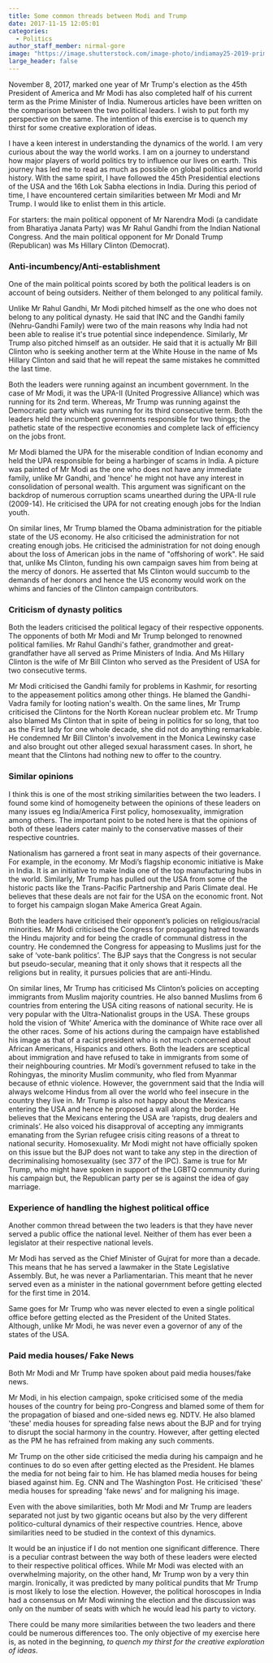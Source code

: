 ```yaml
---
title: Some common threads between Modi and Trump
date: 2017-11-15 12:05:01
categories:
  - Politics
author_staff_member: nirmal-gore
image: "https://image.shutterstock.com/image-photo/indiamay25-2019-prime-minister-narendra-600w-1409414732.jpg"
large_header: false
---
```


  November 8, 2017, marked one year of Mr Trump's election as the 45th President of America and Mr Modi has also completed half of his current term as the Prime Minister of India. Numerous articles have been written on the comparison between the two political leaders. I wish to put forth my perspective on the same. The intention of this exercise is to quench my thirst for some creative exploration of ideas.

   I have a keen interest in understanding the dynamics of the world. I am very curious about the way the world works. I am on a journey to understand how major players of world politics try to influence our lives on earth. This journey has led me to read as much as possible on global politics and world history. With the same spirit, I have followed the 45th Presidential elections of the USA and the 16th Lok Sabha elections in India. During this period of time, I have encountered certain similarities between Mr Modi and Mr Trump. I would like to enlist them in this article.

  For starters: the main political opponent of Mr Narendra Modi (a candidate from Bharatiya Janata Party) was Mr Rahul Gandhi from the Indian National Congress. And the main political opponent for Mr Donald Trump (Republican) was Ms Hillary Clinton (Democrat).

### Anti-incumbency/Anti-establishment

  One of the main political points scored by both the political leaders is on account of being outsiders. Neither of them belonged to any political family. 

  Unlike Mr Rahul Gandhi, Mr Modi pitched himself as the one who does not belong to any political dynasty.  He said that INC and the Gandhi family (Nehru-Gandhi Family) were two of the main reasons why India had not been able to realise it's true potential since independence. Similarly, Mr Trump also pitched himself as an outsider. He said that it is actually Mr Bill Clinton who is seeking another term at the White House in the name of Ms Hillary Clinton and said that he will repeat the same mistakes he committed the last time.

   Both the leaders were running against an incumbent government. In the case of Mr Modi, it was the UPA-II (United Progressive Alliance) which was running for its 2nd term. Whereas, Mr Trump was running against the Democratic party which was running for its third consecutive term. Both the leaders held the incumbent governments responsible for two things; the pathetic state of the respective economies and complete lack of efficiency on the jobs front.

   Mr Modi blamed the UPA for the miserable condition of Indian economy and held the UPA responsible for being a harbinger of scams in India. A picture was painted of Mr Modi as the one who does not have any immediate family, unlike Mr Gandhi, and 'hence' he might not have any interest in consolidation of personal wealth. This argument was significant on the backdrop of numerous corruption scams unearthed during the UPA-II rule (2009-14). He criticised the UPA for not creating enough jobs for the Indian youth. 

   On similar lines, Mr Trump blamed the Obama administration for the pitiable state of the US economy. He also criticised the administration for not creating enough jobs. He criticised the administration for not doing enough about the loss of American jobs in the name of "offshoring of work".  He said that, unlike Ms Clinton, funding his own campaign saves him from being at the mercy of donors. He asserted that Ms Clinton would succumb to the demands of her donors and hence the US economy would work on the whims and fancies of the Clinton campaign contributors.

### Criticism of dynasty politics

  Both the leaders criticised the political legacy of their respective opponents. The opponents of both Mr Modi and Mr Trump belonged to renowned political families. Mr Rahul Gandhi's father, grandmother and great-grandfather have all served as Prime Ministers of India. And Ms Hillary Clinton is the wife of Mr Bill Clinton who served as the President of USA for two consecutive terms.

  Mr Modi criticised the Gandhi family for problems in Kashmir, for resorting to the appeasement politics among other things. He blamed the Gandhi-Vadra family for looting nation's wealth. On the same lines, Mr Trump criticised the Clintons for the North Korean nuclear problem etc. Mr Trump also blamed Ms Clinton that in spite of being in politics for so long, that too as the First lady for one whole decade, she did not do anything remarkable. He condemned Mr Bill Clinton's involvement in the Monica Lewinsky case and also brought out other alleged sexual harassment cases. In short, he meant that the Clintons had nothing new to offer to the country.

### Similar opinions

  I think this is one of the most striking similarities between the two leaders. I found some kind of homogeneity between the opinions of these leaders on many issues eg India/America First policy, homosexuality, immigration among others. The important point to be noted here is that the opinions of both of these leaders cater mainly to the conservative masses of their respective countries. 

 Nationalism has garnered a front seat in many aspects of their governance. For example, in the economy. Mr Modi’s flagship economic initiative is Make in India. It is an initiative to make India one of the top manufacturing hubs in the world. Similarly, Mr Trump has pulled out the USA from some of the historic pacts like the Trans-Pacific Partnership and Paris Climate deal. He believes that these deals are not fair for the USA on the economic front. Not to forget his campaign slogan Make America Great Again.

 Both the leaders have criticised their opponent’s policies on religious/racial minorities. Mr Modi criticised the Congress for propagating hatred towards the Hindu majority and for being the cradle of communal distress in the country. He condemned the Congress for appeasing to Muslims just for the sake of ‘vote-bank politics’. The BJP says that the Congress is not secular but pseudo-secular, meaning that it only shows that it respects all the religions but in reality, it pursues policies that are anti-Hindu.

 On similar lines, Mr Trump has criticised Ms Clinton’s policies on accepting immigrants from Muslim majority countries. He also banned Muslims from 6 countries from entering the USA citing reasons of national security. He is very popular with the Ultra-Nationalist groups in the USA. These groups hold the vision of ‘White’ America with the dominance of White race over all the other races. Some of his actions during the campaign have established his image as that of a racist president who is not much concerned about African Americans, Hispanics and others.
    Both the leaders are sceptical about immigration and have refused to take in immigrants from some of their neighbouring countries. Mr Modi’s government refused to take in the Rohingyas, the minority Muslim community, who fled from Myanmar because of ethnic violence. However, the government said that the India will always welcome Hindus from all over the world who feel insecure in the country they live in.
    Mr Trump is also not happy about the Mexicans entering the USA and hence he proposed a wall along the border. He believes that the Mexicans entering the USA are ‘rapists, drug dealers and criminals’. He also voiced his disapproval of accepting any immigrants emanating from the Syrian refugee crisis citing reasons of a threat to national security.
     Homosexuality. Mr Modi might not have officially spoken on this issue but the BJP does not want to take any step in the direction of decriminalising homosexuality (sec 377 of the IPC). Same is true for Mr Trump, who might have spoken in support of the LGBTQ community during his campaign but, the Republican party per se is against the idea of gay marriage.
     
### Experience of handling the highest political office
   Another common thread between the two leaders is that they have never served a public office the national level. Neither of them has ever been a legislator at their respective national levels. 
  
  Mr Modi has served as the Chief Minister of Gujrat for more than a decade. This means that he has served a lawmaker in the State Legislative Assembly. But, he was never a Parliamentarian. This meant that he never served even as a minister in the national government before getting elected for the first time in 2014.

   Same goes for Mr Trump who was never elected to even a single political office before getting elected as the President of the United States. Although, unlike Mr Modi, he was never even a governor of any of the states of the USA. 
          
### Paid media houses/ Fake News

   Both Mr Modi and Mr Trump have spoken about paid media houses/fake news. 

   Mr Modi, in his election campaign, spoke criticised some of the media houses of the country for being pro-Congress and blamed some of them for the propagation of biased and one-sided news eg. NDTV. He also blamed 'these' media houses for spreading false news about the BJP and for trying to disrupt the social harmony in the country. However, after getting elected as the PM he has refrained from making any such comments.

   Mr Trump on the other side criticised the media during his campaign and he continues to do so even after getting elected as the President. He blames the media for not being fair to him. He has blamed media houses for being biased against him. Eg. CNN and The Washington Post. He criticised 'these' media houses for spreading 'fake news' and for maligning his image.

  Even with the above similarities, both Mr Modi and Mr Trump are leaders separated not just by two gigantic oceans but also by the very different politico-cultural dynamics of their respective countries. Hence, above similarities need to be studied in the context of this dynamics.

  It would be an injustice if I do not mention one significant difference. There is a peculiar contrast between the way both of these leaders were elected to their respective political offices. While Mr Modi was elected with an overwhelming majority, on the other hand, Mr Trump won by a very thin margin. Ironically, it was predicted by many political pundits that Mr Trump is most likely to lose the election. However, the political horoscopes in India had a consensus on Mr Modi winning the election and the discussion was only on the number of seats with which he would lead his party to victory. 

  There could be many more similarities between the two leaders and there could be numerous differences too. The only objective of my exercise here is, as noted in the beginning, _to quench my thirst for the creative exploration of ideas_.
